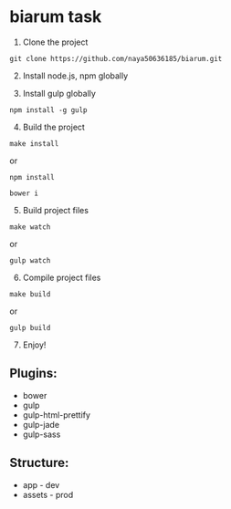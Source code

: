 # biarum task

1) Clone the project

`git clone https://github.com/naya50636185/biarum.git`

2) Install node.js, npm globally

3) Install gulp globally

`npm install -g gulp`

4) Build the project

`make install`

or

`npm install`

`bower i`

5) Build project files

`make watch`

or

`gulp watch`

6) Compile project files

`make build`

or

`gulp build`

7) Enjoy!

## Plugins:

+ bower
+ gulp
+ gulp-html-prettify
+ gulp-jade
+ gulp-sass

## Structure:

+ app - dev
+ assets - prod
